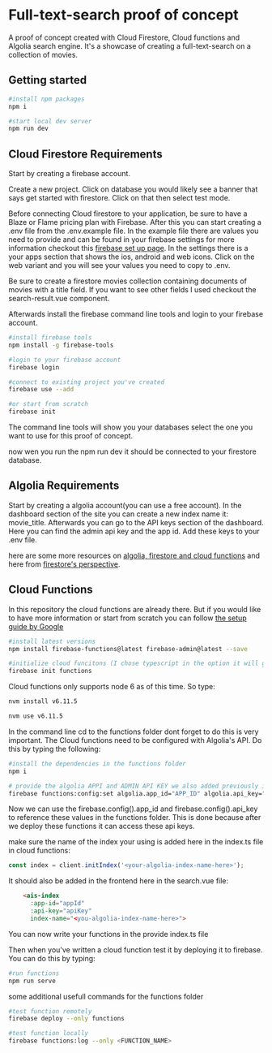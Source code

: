 # Full-text-search proof of concept

A proof of concept created with Cloud Firestore, Cloud functions and Algolia search engine. It's a showcase of creating a full-text-search on a collection of movies.

## Getting started

``` bash
#install npm packages
npm i 

#start local dev server
npm run dev
```

## Cloud Firestore Requirements

Start by creating a firebase account.

Create a new project. Click on database you would likely see a banner that says get started with firestore. Click on that then select test mode.

Before connecting Cloud firestore to your application, be sure to have a Blaze or Flame pricing plan with Firebase. After this you can start creating a .env file from the .env.example file. In the example file there are values you need to provide and can be found in your firebase settings for more information checkout this [firebase set up page](https://firebase.google.com/docs/web/setup?authuser=0#run_a_local_web_server_for_development). In the settings there is a your apps section that shows the  ios, android and web icons. Click on the web variant and you will see your values you need to copy to .env.

Be sure to create a firestore movies collection containing documents of movies with a title field. If you want to see other fields I used checkout the search-result.vue component. 

Afterwards install the firebase command line tools and login to your firebase account.

``` bash
#install firebase tools
npm install -g firebase-tools

#login to your firebase account
firebase login

#connect to existing project you've created
firebase use --add

#or start from scratch
firebase init
```

The command line tools will show you your databases select the one you want to use for this proof of concept.

now wen you run the npm run dev it should be connected to your firestore database.

## Algolia Requirements

Start by creating a algolia account(you can use a free account). In the dashboard section of the site you can create a new index name it: movie_title. Afterwards you can go to the API keys section of the dashboard. Here you can find the admin api key and the app id. Add these keys to your .env file.

here are some more resources on [algolia, firestore and cloud functions](https://www.algolia.com/doc/guides/sending-and-managing-data/send-and-update-your-data/tutorials/firebase-algolia/#more-resources) and here from [firestore's perspective](https://firebase.google.com/docs/firestore/solutions/search).

## Cloud Functions
In this repository the cloud functions are already there. But if you would like  to have more information or start from scratch you can follow [the setup guide by Google](https://firebase.google.com/docs/functions/get-started) 

``` bash
#install latest versions
npm install firebase-functions@latest firebase-admin@latest --save

#initialize cloud funcitons (I chose typescript in the option it will give you)
firebase init functions
```

Cloud functions only supports node 6 as of this time. So type:

``` bash
nvm install v6.11.5

nvm use v6.11.5
```

In the command line cd to the functions folder dont forget to do this is very important. The Cloud functions need to be configured with Algolia's API. Do this by typing the following:

``` bash
#install the dependencies in the functions folder
npm i

# provide the algolia APPI and ADMIN API KEY we also added previously in the .env file
firebase functions:config:set algolia.app_id="APP_ID" algolia.api_key="API_KEY"
```

Now we can use the firebase.config().app_id and firebase.config().api_key to reference these values in the functions folder. This is done because after we deploy these functions it can access these api keys.

make sure the name of the index your using is added here in the index.ts file in cloud functions:

``` javascript
const index = client.initIndex('<your-algolia-index-name-here>');
```

It should also be added in the frontend here in the search.vue file: 
``` html
    <ais-index
      :app-id="appId"
      :api-key="apiKey"
      index-name="<you-algolia-index-name-here>">
```
You can now write your functions in the provide index.ts file

Then when you've written a cloud function test it by deploying it to firebase. You can do this by typing:

```bash
#run functions 
npm run serve
```

some additional usefull commands for the functions folder

```bash
#test function remotely
firebase deploy --only functions

#test function locally
firebase functions:log --only <FUNCTION_NAME>
```
